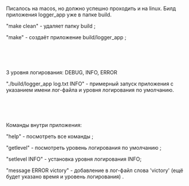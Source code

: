 Писалось на macos, но должно успешно проходить и на linux.
Билд приложения logger_app уже в папке build.

"make clean" - удаляет папку build  ;

"make" - создаёт приложение build/logger_app    ;


<br><br><br>

3 уровня логирования: DEBUG, INFO, ERROR

"./build/logger_app log.txt INFO" - примерный запуск приложения с указанием имени лог-файла и уровня логирования по умолчанию.

<br><br><br>

Команды внутри приложения:

"help" - посмотреть все команды   ;

"getlevel" - посмотреть уровень логирования по умолчанию    ;

"setlevel INFO" - установка уровня логирования INFO;

"message ERROR victory" - добавление в лог-файл слова 'victory' (ещё будет указано время и уровень логирования) .